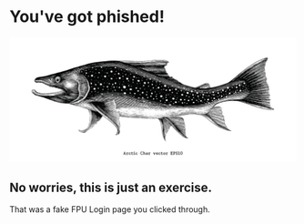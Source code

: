 # You've got phished!
![](media/pictures/Char.jpg)
## No worries, this is just an exercise.
That was a fake FPU Login page you clicked through.
